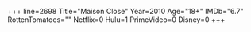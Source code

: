 +++
line=2698
Title="Maison Close"
Year=2010
Age="18+"
IMDb="6.7"
RottenTomatoes=""
Netflix=0
Hulu=1
PrimeVideo=0
Disney=0
+++

